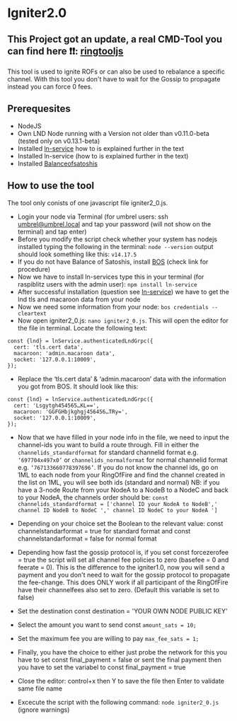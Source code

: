 # Igniter2.0

## This Project got an update, a real CMD-Tool you can find here ❗️❗️: [ringtooljs](https://github.com/lncapital/ringtooljs)

This tool is used to ignite ROFs or can also be used to rebalance a specific channel. With this tool you don't have to wait for the Gossip to propagate instead you can force 0 fees.

## Prerequesites 
* NodeJS
* Own LND Node running with a Version not older than v0.11.0-beta (tested only on v0.13.1-beta)
* Installed [ln-service](https://github.com/alexbosworth/ln-service.git) how to is explained further in the text
* Installed ln-service (how to is explained further in the text)
* Installed [Balanceofsatoshis](https://plebnet.wiki/wiki/Umbrel_-_Installing_BoS)

## How to use the tool

The tool only conists of one javascript file igniter2_0.js. 

* Login your node via Terminal (for umbrel users: ssh umbrel@umbrel.local and tap your password (will not show on the terminal) and tap enter)
* Before you modify the script check whether your system has nodejs installed typing the following in the terminal: `node --version` 
output should look something like this: `v14.17.5`
* If you do not have Balance of Satoshis, install [BOS](https://plebnet.wiki/wiki/Umbrel_-_Installing_BoS) (check link for procedure) 
* Now we have to install ln-services type this in your terminal (for raspiblitz users with the admin user): `npm install ln-service`
* After successful installation (question see [ln-service](https://github.com/alexbosworth/ln-service.git)) we have to get the lnd tls and macaroon data from your node 
* Now we need some information from your node:  `bos credentials --cleartext`
* Now open igniter2_0.js: `nano igniter2_0.js`. This will open the editor for the file in terminal. Locate the following text:

````
const {lnd} = lnService.authenticatedLndGrpc({
  cert: 'tls.cert data',
  macaroon: 'admin.macaroon data',
  socket: '127.0.0.1:10009',
});
````
* Replace the ‘tls.cert data’ & ‘admin.macaroon’ data with the information you got from BOS. It should look like this:

````
const {lnd} = lnService.authenticatedLndGrpc({
  cert: 'Lsgytgh454565…KL==',
  macaroon: 'GGFGHbjkghgj456456…TRy=',
  socket: '127.0.0.1:10009',
});
````

* Now that we have filled in your node info in the file, we need to input the channel-ids you want to build a route through. Fill in either the `channelids_standardformat` for standard channelid format e.g. `‘697704x497x0’` or `channelids_normalformat` for normal channelid format e.g. `‘767133660778397696’`. If you do not know the channel ids, go on 1ML to each node from your RingOfFire and find the channel created in the list on 1ML, you will see both ids (standard and normal)
NB: if you have a 3-node Route from your NodeA to a NodeB to a NodeC and back to your NodeA, the channels order should be:
`const channelids_standardformat = ['channel ID your NodeA to NodeB',' channel ID NodeB to NodeC ',' channel ID NodeC to your NodeA ']`

* Depending on your choice set the Boolean to the relevant value: const channelstandarformat = true for standard format and const channelstandarformat = false for normal format
* Depending how fast the gossip protocol is, if you set const forcezerofee = true the script will set all channel fee policies to zero (basefee = 0 and feerate = 0). This is the difference to the igniter1.0, now you will send a payment and you don't need to wait for the gossip protocol to propagate the fee-change. This does ONLY work if all participant of the RingOfFire have their channelfees also set to zero. (Default this variable is set to false)
* Set the destination const destination = 'YOUR OWN NODE PUBLIC KEY'
* Select the amount you want to send const `amount_sats = 10;`
* Set the maximum fee you are willing to pay `max_fee_sats = 1;` 
* Finally, you have the choice to either just probe the network for this you have to set const final_payment = false or sent the final payment then you have to set the variabel to const final_payment = true
* Close the editor: control+x then Y to save the file then Enter to validate same file name
* Excecute the script with the following command: `node igniter2_0.js` (ignore warnings)






